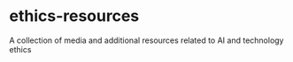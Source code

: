 # ethics-resources
A collection of media and additional resources related to AI and technology ethics
